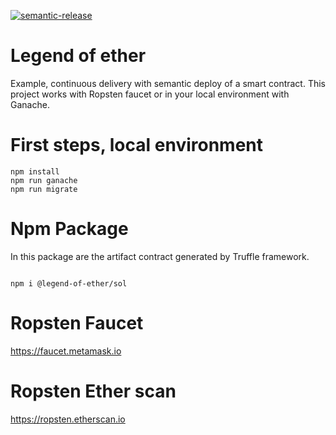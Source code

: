  [![semantic-release](https://img.shields.io/badge/%20%20%F0%9F%93%A6%F0%9F%9A%80-semantic--release-e10079.svg)](https://github.com/semantic-release/semantic-release)


# Legend of ether

Example, continuous delivery with semantic deploy of a smart contract. This project works with Ropsten faucet or in your local environment with Ganache.

# First steps, local environment

```
npm install
npm run ganache
npm run migrate
```

# Npm Package

In this package are the artifact contract generated by Truffle framework.


```

npm i @legend-of-ether/sol

```

# Ropsten Faucet

https://faucet.metamask.io

# Ropsten Ether scan

https://ropsten.etherscan.io